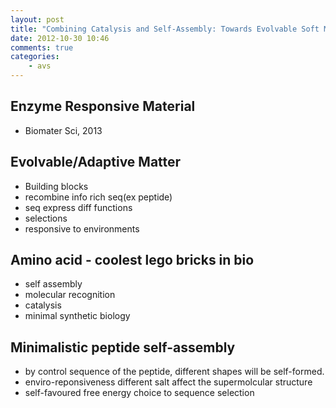 ```yaml
---
layout: post
title: "Combining Catalysis and Self-Assembly: Towards Evolvable Soft Matter"
date: 2012-10-30 10:46
comments: true
categories: 
    - avs
---
```


## Enzyme Responsive Material
* Biomater Sci, 2013

## Evolvable/Adaptive Matter
* Building blocks
* recombine info rich seq(ex peptide)
* seq express diff functions
* selections
* responsive to environments

## Amino acid - coolest lego bricks in bio
* self assembly
* molecular recognition 
* catalysis
* minimal synthetic biology

## Minimalistic peptide self-assembly
* by control sequence of the peptide, different shapes will be self-formed.
* enviro-reponsiveness different salt affect the supermolcular structure
* self-favoured free energy choice to sequence selection